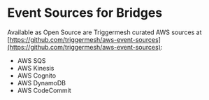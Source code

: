 # Event Sources for Bridges

Available as Open Source are Triggermesh curated AWS sources at [https://github.com/triggermesh/aws-event-sources](https://github.com/triggermesh/aws-event-sources):

* AWS SQS
* AWS Kinesis
* AWS Cognito
* AWS DynamoDB
* AWS CodeCommit
